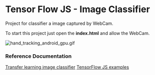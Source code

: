 # Tensor Flow JS - Image Classifier

Project for classifier a image captured by WebCam.

To start this project just open the <b>index.html</b> and allow the WebCam.

![hand_tracking_android_gpu.gif](example.gif)

### Reference Documentation

[Transfer learning image classifier](https://www.tensorflow.org/js/tutorials/transfer/image_classification)
[TensorFlow JS examples](https://github.com/tensorflow/tfjs-examples)
